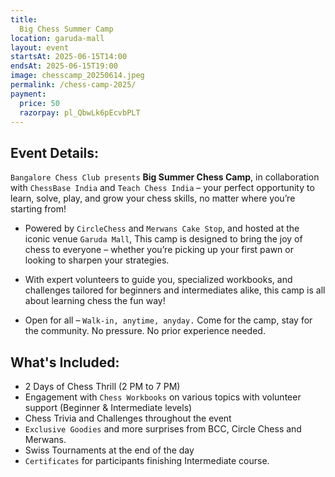 ```yaml
---
title: 
  Big Chess Summer Camp
location: garuda-mall
layout: event
startsAt: 2025-06-15T14:00
endsAt: 2025-06-15T19:00
image: chesscamp_20250614.jpeg
permalink: /chess-camp-2025/
payment:
  price: 50
  razorpay: pl_QbwLk6pEcvbPLT
---
```

## Event Details:

`Bangalore Chess Club presents` **Big Summer Chess Camp**, in collaboration with `ChessBase India` and `Teach Chess India` – your perfect opportunity to learn, solve, play, and grow your chess skills, no matter where you’re starting from!

- Powered by `CircleChess` and `Merwans Cake Stop`, and hosted at the iconic venue `Garuda Mall`, This camp is designed to bring the joy of chess to everyone – whether you’re picking up your first pawn or looking to sharpen your strategies.

- With expert volunteers to guide you, specialized workbooks, and challenges tailored for beginners and intermediates alike, this camp is all about learning chess the fun way!

- Open for all – `Walk-in, anytime, anyday.` Come for the camp, stay for the community. No pressure. No prior experience needed.


## What's Included:
- 2 Days of Chess Thrill (2 PM to 7 PM)
- Engagement with `Chess Workbooks` on various topics with volunteer support (Beginner & Intermediate levels)
- Chess Trivia and Challenges throughout the event
- `Exclusive Goodies` and more surprises from BCC, Circle Chess and Merwans.
- Swiss Tournaments at the end of the day
- `Certificates` for participants finishing Intermediate course.
